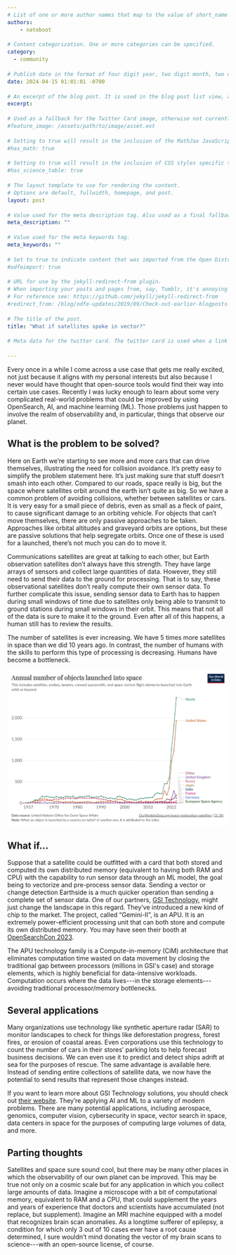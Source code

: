 ```yaml
---
# List of one or more author names that map to the value of short_name in site.community_members. See the content in the _community_members collection for reference.
authors: 
    - nateboot

# Content categorization. One or more categories can be specified. 
category:
  - community

# Publish date in the format of four digit year, two digit month, two digit day, hour, minute, second, and timezone offset; e.g., 2021-04-12 01:01:01 -0700
date: 2024-04-15 01:01:01 -0700

# An excerpt of the blog post. It is used in the blog post list view, and in the home page what's new list of N most recent blog posts. It is also used as a fallback value for the twittercard:description field if not explictly defined in the front matter.
excerpt: 
  
# Used as a fallback for the Twitter Card image, otherwise not currently used. Is only present in content up to June 3, 2021.
#feature_image: /assets/path/to/image/asset.ext

# Setting to true will result in the inclusion of the MathJax JavaScript library for rendering math equations. For reference see: _includes/include-mathjax.html.
#has_math: true

# Setting to true will result in the inclusion of CSS styles specific to using borders for the table, for table header cells, and table data cells. scientific data tables. For reference see: _includes/science-table-styles.html.
#has_science_table: true

# The layout template to use for rendering the content.
# Options are default, fullwidth, homepage, and post.
layout: post

# Value used for the meta description tag. Also used as a final fallback value for the Twitter Card description field after the excerpt property.
meta_description: "" 

# Value used for the meta keywords tag.
meta_keywords: ""

# Set to true to indicate content that was imported from the Open Distro For Elasticsearch blog.
#odfeimport: true

# URL for use by the jekyll-redirect-from plugin.
# When importing your posts and pages from, say, Tumblr, it's annoying and impractical to create new pages in the proper subdirectories so they, e.g. /post/123456789/my-slug-that-is-often-incompl, redirect to the new post URL.
# For reference see: https://github.com/jekyll/jekyll-redirect-from
#redirect_from: /blog/odfe-updates/2019/09/Check-out-earlier-blogposts-on-Open-Distro-for-Elasticsearch/

# The title of the post.
title: "What if satellites spoke in vector?"

# Meta data for the twitter card. The twitter card is used when a link to the blog post is shared on twitter. The twitter card is also used by other social media sites when a link to the blog post is shared on those sites. The twitter card is also used by search engines when a link to the blog post is shared on those sites.

---
```

Every once in a while I come across a use case that gets me really excited, not just because it aligns with my personal interests but also because I never would have thought that open-source tools would find their way into certain use cases. Recently I was lucky enough to learn about some very complicated real-world problems that could be improved by using OpenSearch, AI, and machine learning (ML). Those problems just happen to involve the realm of observability and, in particular, things that observe our planet.

## What is the problem to be solved?

Here on Earth we’re starting to see more and more cars that can drive themselves, illustrating the need for collision avoidance. It’s pretty easy to simplify the problem statement here. It’s just making sure that stuff doesn’t smash into each other. Compared to our roads, space really is big, but the space where satellites orbit around the earth isn’t quite as big. So we have a common problem of avoiding collisions, whether between satellites or cars. It is very easy for a small piece of debris, even as small as a fleck of paint, to cause significant damage to an orbiting vehicle. For objects that can’t move themselves, there are only passive approaches to be taken. Approaches like orbital altitudes and graveyard orbits are options, but these are passive solutions that help segregate orbits. Once one of these is used for a launched, there’s not much you can do to move it.

Communications satellites are great at talking to each other, but Earth observation satellites don’t always have this strength. They have large arrays of sensors and collect large quantities of data. However, they still need to send their data to the ground for processing. That is to say, these observational satellites don’t really compute their own sensor data. To further complicate this issue, sending sensor data to Earth has to happen during small windows of time due to satellites only being able to transmit to ground stations during small windows in their orbit. This means that not all of the data is sure to make it to the ground. Even after all of this happens, a human still has to review the results.

The number of satellites is ever increasing. We have 5 times more satellites in space than we did 10 years ago. In contrast, the number of humans with the skills to perform this type of processing is decreasing. Humans have become a bottleneck.

![](/assets/media/blog-images/2024-04-15-gsi-tech-blog/objects-launched-annual.jpg)

## What if...

Suppose that a satellite could be outfitted with a card that both stored and computed its own distributed memory (equivalent to having both RAM and CPU) with the capability to run sensor data through an ML model, the goal being to vectorize and pre-process sensor data. Sending a vector or change detection Earthside is a much quicker operation than sending a complete set of sensor data. One of our partners, [GSI Technology](https://gsitechnology.com), might just change the landscape in this regard. They’ve introduced a new kind of chip to the market. The project, called “Gemini-II”, is an APU. It is an extremely power-efficient processing unit that can both store and compute its own distributed memory. You may have seen their booth at [OpenSearchCon 2023](http://www.opensearch.org/events/opensearchcon/2023/north-america/index.html).

The APU technology family is a Compute-in-memory (CiM) architecture that eliminates computation time wasted on data movement by closing the traditional gap between processors (millions in GSI's case) and storage elements, which is highly beneficial for data-intensive workloads. Computation occurs where the data lives---in the storage elements---avoiding traditional processor/memory bottlenecks.

## Several applications

Many organizations use technology like synthetic aperture radar (SAR) to monitor landscapes to check for things like deforestation progress, forest fires, or erosion of coastal areas. Even corporations use this technology to count the number of cars in their stores’ parking lots to help forecast business decisions. We can even use it to predict and detect ships adrift at sea for the purposes of rescue. The same advantage is available here. Instead of sending entire collections of satellite data, we now have the potential to send results that represent those changes instead.

If you want to learn more about GSI Technology solutions, you should check out [their website](https://gsitechnology.com). They’re applying AI and ML to a variety of modern problems. There are many potential applications, including aerospace, genomics, computer vision, cybersecurity in space, vector search in space, data centers in space for the purposes of computing large volumes of data, and more.

## Parting thoughts

Satellites and space sure sound cool, but there may be many other places in which the observability of our own planet can be improved. This may be true not only on a cosmic scale but for any application in which you collect large amounts of data. Imagine a microscope with a bit of computational memory, equivalent to RAM and a CPU, that could supplement the years and years of experience that doctors and scientists have accumulated (not replace, but supplement). Imagine an MRI machine equipped with a model that recognizes brain scan anomalies. As a longtime sufferer of epilepsy, a condition for which only 3 out of 10 cases ever have a root cause determined, I sure wouldn’t mind donating the vector of my brain scans to science---with an open-source license, of course.

